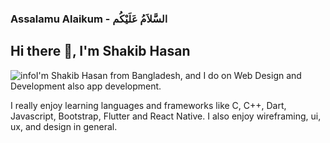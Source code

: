 ### Assalamu Alaikum - السَّلاَمُ عَلَيْكُم
## Hi there 👋, I'm Shakib Hasan

![info](https://user-images.githubusercontent.com/90518184/139468307-753b8e16-5257-4a0f-812e-f92e703b224e.gif)I'm Shakib Hasan from Bangladesh, and I do on Web Design and Development also app development. 

I really enjoy learning languages and frameworks like C, C++, Dart, Javascript, Bootstrap, Flutter  and React Native. 
I also enjoy wireframing, ui, ux, and design in general.





